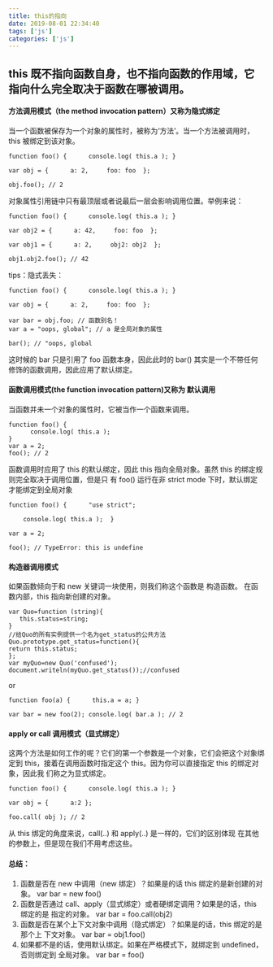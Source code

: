 ```yaml
---
title: this的指向
date: 2019-08-01 22:34:40
tags: ['js']
categories: ['js']
---
```


## this 既不指向函数自身，也不指向函数的作用域，它指向什么完全取决于函数在哪被调用。

#### 方法调用模式（the method invocation pattern）又称为隐式绑定

当一个函数被保存为一个对象的属性时，被称为‘方法’。当一个方法被调用时，this 被绑定到该对象。

```
function foo() {      console.log( this.a ); }

var obj = {      a: 2,     foo: foo  };

obj.foo(); // 2
```

对象属性引用链中只有最顶层或者说最后一层会影响调用位置。举例来说：

```
function foo() {      console.log( this.a ); }

var obj2 = {      a: 42,     foo: foo  };

var obj1 = {      a: 2,     obj2: obj2  };

obj1.obj2.foo(); // 42

```

tips：隐式丢失：

```
function foo() {      console.log( this.a ); }

var obj = {      a: 2,     foo: foo  };

var bar = obj.foo; // 函数别名！
var a = "oops, global"; // a 是全局对象的属性

bar(); // "oops, global
```

这时候的 bar 只是引用了 foo 函数本身，因此此时的 bar() 其实是一个不带任何修饰的函数调用，因此应用了默认绑定。

#### 函数调用模式(the function invocation pattern)又称为 默认调用

当函数并未一个对象的属性时，它被当作一个函数来调用。

```
function foo() {
      console.log( this.a );
}
var a = 2;
foo(); // 2

```

函数调用时应用了 this 的默认绑定，因此 this 指向全局对象。虽然 this 的绑定规则完全取决于调用位置，但是只 有 foo() 运行在非 strict mode 下时，默认绑定才能绑定到全局对象

```
function foo() {      "use strict";

    console.log( this.a );  }

var a = 2;

foo(); // TypeError: this is undefine
```

#### 构造器调用模式

如果函数倾向于和 new 关键词一块使用，则我们称这个函数是 构造函数。 在函数内部，this 指向新创建的对象。

```
var Quo=function (string){
   this.status=string;
}
//给Quo的所有实例提供一个名为get_status的公共方法
Quo.prototype.get_status=function(){
return this.status;
};
var myQuo=new Quo('confused');
document.writeln(myQuo.get_status());//confused
```

or

```
function foo(a) {      this.a = a; }

var bar = new foo(2); console.log( bar.a ); // 2
```

#### apply or call 调用模式（显式绑定）

这两个方法是如何工作的呢？它们的第一个参数是一个对象，它们会把这个对象绑定到 this，接着在调用函数时指定这个 this。因为你可以直接指定 this 的绑定对象，因此我 们称之为显式绑定。

```
function foo() {      console.log( this.a ); }

var obj = {      a:2 };

foo.call( obj ); // 2

```

从 this 绑定的角度来说，call(..) 和 apply(..) 是一样的，它们的区别体现 在其他的参数上，但是现在我们不用考虑这些。

#### 总结：

1. 函数是否在 new 中调用（new 绑定）？如果是的话 this 绑定的是新创建的对象。 var bar = new foo()
2. 函数是否通过 call、apply（显式绑定）或者硬绑定调用？如果是的话，this 绑定的是 指定的对象。 var bar = foo.call(obj2)
3. 函数是否在某个上下文对象中调用（隐式绑定）？如果是的话，this 绑定的是那个上 下文对象。 var bar = obj1.foo()
4. 如果都不是的话，使用默认绑定。如果在严格模式下，就绑定到 undefined，否则绑定到 全局对象。 var bar = foo()
